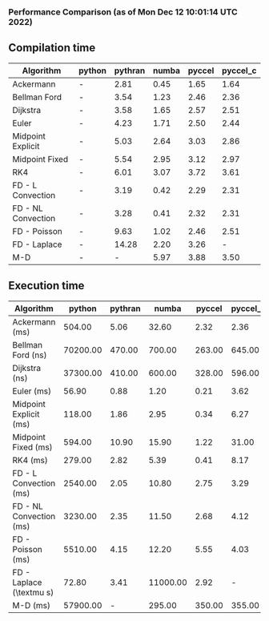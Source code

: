 ### Performance Comparison (as of Mon Dec 12 10:01:14 UTC 2022)
## Compilation time
Algorithm                 | python                    | pythran                   | numba                     | pyccel                    | pyccel_c                 
------------------------- | ------------------------- | ------------------------- | ------------------------- | ------------------------- | -------------------------
Ackermann                 | -                         | 2.81                      | 0.45                      | 1.65                      | 1.64                     
Bellman Ford              | -                         | 3.54                      | 1.23                      | 2.46                      | 2.36                     
Dijkstra                  | -                         | 3.58                      | 1.65                      | 2.57                      | 2.51                     
Euler                     | -                         | 4.23                      | 1.71                      | 2.50                      | 2.44                     
Midpoint Explicit         | -                         | 5.03                      | 2.64                      | 3.03                      | 2.86                     
Midpoint Fixed            | -                         | 5.54                      | 2.95                      | 3.12                      | 2.97                     
RK4                       | -                         | 6.01                      | 3.07                      | 3.72                      | 3.61                     
FD - L Convection         | -                         | 3.19                      | 0.42                      | 2.29                      | 2.31                     
FD - NL Convection        | -                         | 3.28                      | 0.41                      | 2.32                      | 2.31                     
FD - Poisson              | -                         | 9.63                      | 1.02                      | 2.46                      | 2.51                     
FD - Laplace              | -                         | 14.28                     | 2.20                      | 3.26                      | -                        
M-D                       | -                         | -                         | 5.97                      | 3.88                      | 3.50                     

## Execution time
Algorithm                 | python                    | pythran                   | numba                     | pyccel                    | pyccel_c                 
------------------------- | ------------------------- | ------------------------- | ------------------------- | ------------------------- | -------------------------
Ackermann (ms)            | 504.00                    | 5.06                      | 32.60                     | 2.32                      | 2.36                     
Bellman Ford (ns)         | 70200.00                  | 470.00                    | 700.00                    | 263.00                    | 645.00                   
Dijkstra (ns)             | 37300.00                  | 410.00                    | 600.00                    | 328.00                    | 596.00                   
Euler (ms)                | 56.90                     | 0.88                      | 1.20                      | 0.21                      | 3.62                     
Midpoint Explicit (ms)    | 118.00                    | 1.86                      | 2.95                      | 0.34                      | 6.27                     
Midpoint Fixed (ms)       | 594.00                    | 10.90                     | 15.90                     | 1.22                      | 31.00                    
RK4 (ms)                  | 279.00                    | 2.82                      | 5.39                      | 0.41                      | 8.17                     
FD - L Convection (ms)    | 2540.00                   | 2.05                      | 10.80                     | 2.75                      | 3.29                     
FD - NL Convection (ms)   | 3230.00                   | 2.35                      | 11.50                     | 2.68                      | 4.12                     
FD - Poisson (ms)         | 5510.00                   | 4.15                      | 12.20                     | 5.55                      | 4.03                     
FD - Laplace (\textmu s)  | 72.80                     | 3.41                      | 11000.00                  | 2.92                      | -                        
M-D (ms)                  | 57900.00                  | -                         | 295.00                    | 350.00                    | 355.00                   
